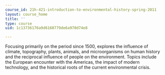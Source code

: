 ```yaml
---
course_id: 21h-421-introduction-to-environmental-history-spring-2011
layout: course_home
title: ''
type: course
uid: 1c13736176a9d6160779de6a970d74e8

---
```

Focusing primarily on the period since 1500, explores the influence of climate, topography, plants, animals, and microorganisms on human history and the reciprocal influence of people on the environment. Topics include the European encounter with the Americas, the impact of modern technology, and the historical roots of the current environmental crisis.

